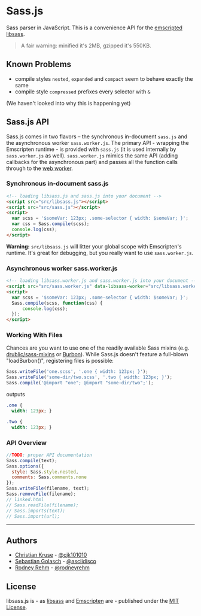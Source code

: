 # Sass.js

Sass parser in JavaScript. This is a convenience API for the [emscripted](https://github.com/rodneyrehm/libsass) [libsass](https://github.com/hcatlin/libsass).

> A fair warning: minified it's 2MB, gzipped it's 550KB.

## Known Problems

* compile styles `nested`, `expanded` and `compact` seem to behave exactly the same
* compile style `compressed` prefixes every selector with `&`

(We haven't looked into why this is happening yet)


## Sass.js API

Sass.js comes in two flavors – the synchronous in-document `sass.js` and the asynchronous worker `sass.worker.js`. The primary API - wrapping the Emscripten runtime - is provided with `sass.js` (it is used internally by `sass.worker.js` as well). `sass.worker.js` mimics the same API (adding callbacks for the asynchronous part) and passes all the function calls through to the [web worker](https://developer.mozilla.org/en/docs/Web/API/Worker).


### Synchronous in-document sass.js

```html
<!-- loading libsass.js and sass.js into your document -->
<script src="src/libsass.js"></script>
<script src="src/sass.js"></script>
<script>
  var scss = '$someVar: 123px; .some-selector { width: $someVar; }';
  var css = Sass.compile(scss);
  console.log(css);
</script>
```

**Warning:** `src/libsass.js` will litter your global scope with Emscripten's runtime. It's great for debugging, but you really want to use `sass.worker.js`.


### Asynchronous worker sass.worker.js

```html
<!-- loading libsass.worker.js and sass.worker.js into your document -->
<script src="src/sass.worker.js" data-libsass-worker="src/libsass.worker.js"></script>
<script>
  var scss = '$someVar: 123px; .some-selector { width: $someVar; }';
  Sass.compile(scss, function(css) {
      console.log(css);
  });
</script>
```

### Working With Files

Chances are you want to use one of the readily available Sass mixins (e.g. [drublic/sass-mixins](https://github.com/drublic/Sass-Mixins) or [Burbon](https://github.com/thoughtbot/bourbon)). While Sass.js doesn't feature a full-blown "loadBurbon()", registering files is possible:

```js
Sass.writeFile('one.scss', '.one { width: 123px; }');
Sass.writeFile('some-dir/two.scss', '.two { width: 123px; }');
Sass.compile('@import "one"; @import "some-dir/two";');
```

outputs

```css
.one {
  width: 123px; }

.two {
  width: 123px; }
```

### API Overview

```js
//TODO: proper API documentation
Sass.compile(text);
Sass.options({
  style: Sass.style.nested, 
  comments: Sass.comments.none
});
Sass.writeFile(filename, text);
Sass.removeFile(filename);
// linked.html
// Sass.readFile(filename);
// Sass.imports(text);
// Sass.import(url);
```

---


## Authors

* [Christian Kruse](https://github.com/ckruse) - [@cjk101010](https://twitter.com/cjk101010)
* [Sebastian Golasch](https://github.com/asciidisco) - [@asciidisco](https://twitter.com/asciidisco)
* [Rodney Rehm](http://rodneyrehm.de/en/) - [@rodneyrehm](https://twitter.com/rodneyrehm)


## License

libsass.js is - as [libsass](https://github.com/hcatlin/libsass) and [Emscripten](https://github.com/kripken/emscripten/) are - published under the [MIT License](http://opensource.org/licenses/mit-license).
